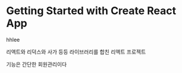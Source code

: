 # Getting Started with Create React App

hhlee

리액트와 리덕스와 사가 등등 라이브러리를 합친 리액트 프로젝트

기능은 간단한 회원관리이다


